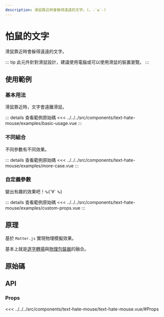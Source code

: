 ```yaml
---
description: 滑鼠靠近時會躲得遠遠的文字。(。-`ω´-)
---
```


<script setup>
import SourceLinkList from '../../../src/components/source-link-list.vue'

import BasicUsage from '../../../src/components/text-hate-mouse/examples/basic-usage.vue'
import MoreCase from '../../../src/components/text-hate-mouse/examples/more-case.vue'
import CustomProps from '../../../src/components/text-hate-mouse/examples/custom-props.vue'
</script>

# 怕鼠的文字 <Badge type="info" text="text" />

滑鼠靠近時會躲得遠遠的文字。

::: tip
此元件針對滑鼠設計，建議使用電腦或可以使用滑鼠的裝置瀏覽。
:::

## 使用範例

### 基本用法

滑鼠靠近時，文字會遠離滑鼠。

<basic-usage/>

::: details 查看範例原始碼
<<< ../../../src/components/text-hate-mouse/examples/basic-usage.vue
:::

### 不同組合

不同參數有不同效果。

<more-case/>

::: details 查看範例原始碼
<<< ../../../src/components/text-hate-mouse/examples/more-case.vue
:::

### 自定義參數

變出有趣的效果吧！ԅ(´∀` ԅ)

<custom-props/>

::: details 查看範例原始碼
<<< ../../../src/components/text-hate-mouse/examples/custom-props.vue
:::

## 原理

基於 `Matter.js` 實現物理模擬效果。

基本上就是[逐字轉場](https://chillcomponent.codlin.me/components/text-characters-transition/)與[物理包裝器](https://chillcomponent.codlin.me/components/wrapper-physics/)的融合。

## 原始碼

<source-link-list name="text-hate-mouse"/>

## API

### Props

<<< ../../../src/components/text-hate-mouse/text-hate-mouse.vue/#Props
